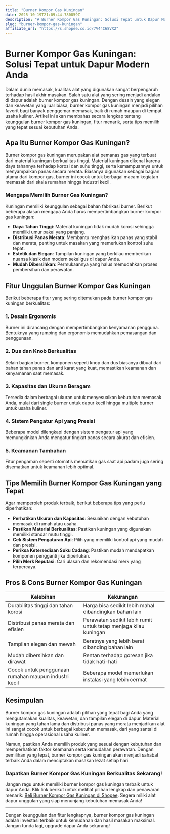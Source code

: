 ```yaml
---
title: "Burner Kompor Gas Kuningan"
date: 2025-10-19T21:09:44.780859Z
description: "# Burner Kompor Gas Kuningan: Solusi Tepat untuk Dapur Modern Anda..."
slug: "burner-kompor-gas-kuningan"
affiliate_url: "https://s.shopee.co.id/7V44C68VX2"
---
```

# Burner Kompor Gas Kuningan: Solusi Tepat untuk Dapur Modern Anda

Dalam dunia memasak, kualitas alat yang digunakan sangat berpengaruh terhadap hasil akhir masakan. Salah satu alat yang sering menjadi andalan di dapur adalah burner kompor gas kuningan. Dengan desain yang elegan dan keawetan yang luar biasa, burner kompor gas kuningan menjadi pilihan favorit bagi banyak penggemar memasak, baik di rumah maupun di tempat usaha kuliner. Artikel ini akan membahas secara lengkap tentang keunggulan burner kompor gas kuningan, fitur menarik, serta tips memilih yang tepat sesuai kebutuhan Anda.

## Apa Itu Burner Kompor Gas Kuningan?

Burner kompor gas kuningan merupakan alat pemanas gas yang terbuat dari material kuningan berkualitas tinggi. Material kuningan dikenal karena daya tahannya terhadap korosi dan suhu tinggi, serta kemampuannya untuk menyampaikan panas secara merata. Biasanya digunakan sebagai bagian utama dari kompor gas, burner ini cocok untuk berbagai macam kegiatan memasak dari skala rumahan hingga industri kecil.

### Mengapa Memilih Burner Gas Kuningan?

Kuningan memiliki keunggulan sebagai bahan fabrikasi burner. Berikut beberapa alasan mengapa Anda harus mempertimbangkan burner kompor gas kuningan:

- **Daya Tahan Tinggi**: Material kuningan tidak mudah korosi sehingga memiliki umur pakai yang panjang.
- **Distribusi Panas Merata**: Membantu menghasilkan panas yang stabil dan merata, penting untuk masakan yang memerlukan kontrol suhu tepat.
- **Estetik dan Elegan**: Tampilan kuningan yang berkilau memberikan nuansa klasik dan modern sekaligus di dapur Anda.
- **Mudah Dibersihkan**: Permukaannya yang halus memudahkan proses pembersihan dan perawatan.

## Fitur Unggulan Burner Kompor Gas Kuningan

Berikut beberapa fitur yang sering ditemukan pada burner kompor gas kuningan berkualitas:

### 1. Desain Ergonomis

Burner ini dirancang dengan mempertimbangkan kenyamanan pengguna. Bentuknya yang ramping dan ergonomis memudahkan pemasangan dan penggunaan.

### 2. Dus dan Knob Berkualitas

Selain bagian burner, komponen seperti knop dan dus biasanya dibuat dari bahan tahan panas dan anti karat yang kuat, memastikan keamanan dan kenyamanan saat memasak.

### 3. Kapasitas dan Ukuran Beragam

Tersedia dalam berbagai ukuran untuk menyesuaikan kebutuhan memasak Anda, mulai dari single burner untuk dapur kecil hingga multiple burner untuk usaha kuliner.

### 4. Sistem Pengatur Api yang Presisi

Beberapa model dilengkapi dengan sistem pengatur api yang memungkinkan Anda mengatur tingkat panas secara akurat dan efisien.

### 5. Keamanan Tambahan

Fitur pengaman seperti otomatis mematikan gas saat api padam juga sering disematkan untuk keamanan lebih optimal.

## Tips Memilih Burner Kompor Gas Kuningan yang Tepat

Agar memperoleh produk terbaik, berikut beberapa tips yang perlu diperhatikan:

- **Perhatikan Ukuran dan Kapasitas**: Sesuaikan dengan kebutuhan memasak di rumah atau usaha.
- **Pastikan Material Berkualitas**: Pastikan kuningan yang digunakan memiliki standar mutu tinggi.
- **Cek Sistem Pengaturan Api**: Pilih yang memiliki kontrol api yang mudah dan presisi.
- **Periksa Ketersediaan Suku Cadang**: Pastikan mudah mendapatkan komponen pengganti jika diperlukan.
- **Pilih Merk Reputasi**: Cari ulasan dan rekomendasi merk yang terpercaya.

## Pros & Cons Burner Kompor Gas Kuningan

| Kelebihan                                           | Kekurangan                                         |
|-----------------------------------------------------|---------------------------------------------------|
| Durabilitas tinggi dan tahan korosi               | Harga bisa sedikit lebih mahal dibandingkan bahan lain |
| Distribusi panas merata dan efisien               | Perawatan sedikit lebih rumit untuk tetap menjaga kilau kuningan |
| Tampilan elegan dan mewah                         | Beratnya yang lebih berat dibanding bahan lain   |
| Mudah dibersihkan dan dirawat                     | Rentan terhadap goresan jika tidak hati-hati    |
| Cocok untuk penggunaan rumahan maupun industri kecil | Beberapa model memerlukan instalasi yang lebih cermat |

## Kesimpulan

Burner kompor gas kuningan adalah pilihan yang tepat bagi Anda yang mengutamakan kualitas, keawetan, dan tampilan elegan di dapur. Material kuningan yang tahan lama dan distribusi panas yang merata menjadikan alat ini sangat cocok untuk berbagai kebutuhan memasak, dari yang santai di rumah hingga operasional usaha kuliner.

Namun, pastikan Anda memilih produk yang sesuai dengan kebutuhan dan memperhatikan faktor keamanan serta kemudahan perawatan. Dengan pemilihan yang tepat, burner kompor gas kuningan akan menjadi sahabat terbaik Anda dalam menciptakan masakan lezat setiap hari.

### Dapatkan Burner Kompor Gas Kuningan Berkualitas Sekarang!

Jangan ragu untuk memiliki burner kompor gas kuningan terbaik untuk dapur Anda. Klik link berikut untuk melihat pilihan lengkap dan penawaran menarik: [Beli Burner Kompor Gas Kuningan di Shopee](https://s.shopee.co.id/7V44C68VX2). Segera miliki alat dapur unggulan yang siap menunjang kebutuhan memasak Anda!

---

Dengan keunggulan dan fitur lengkapnya, burner kompor gas kuningan adalah investasi terbaik untuk kemudahan dan hasil masakan maksimal. Jangan tunda lagi, upgrade dapur Anda sekarang!
